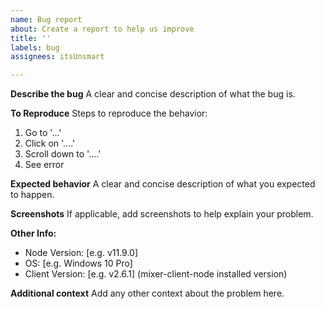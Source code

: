 ```yaml
---
name: Bug report
about: Create a report to help us improve
title: ''
labels: bug
assignees: itsUnsmart

---
```


**Describe the bug**
A clear and concise description of what the bug is.

**To Reproduce**
Steps to reproduce the behavior:
1. Go to '...'
2. Click on '....'
3. Scroll down to '....'
4. See error

**Expected behavior**
A clear and concise description of what you expected to happen.

**Screenshots**
If applicable, add screenshots to help explain your problem.

**Other Info:**
 - Node Version: [e.g. v11.9.0]
 - OS: [e.g. Windows 10 Pro]
 - Client Version: [e.g. v2.6.1] (mixer-client-node installed version)


**Additional context**
Add any other context about the problem here.
